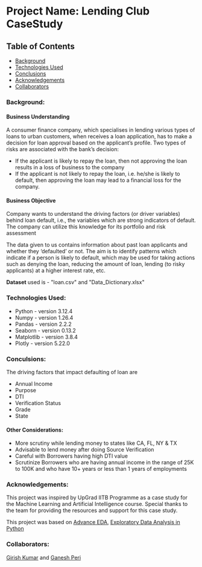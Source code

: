 # Project Name: Lending Club CaseStudy 

## Table of Contents
* [Background](#background)
* [Technologies Used](#technologies-used)
* [Conclusions](#conculsions)
* [Acknowledgements](#acknowledgements)
* [Collaborators](#collaborators)

### Background:
#### Business Understanding
A consumer finance company, which specialises in lending various types of loans to urban customers, when receives a loan application, has to make a decision for loan approval based on the applicant’s profile. Two types of risks are associated with the bank’s decision:

* If the applicant is likely to repay the loan, then not approving the loan results in a loss of business to the company
* If the applicant is not likely to repay the loan, i.e. he/she is likely to default, then approving the loan may lead to a financial loss for the company.

#### Business Objective
Company wants to understand the driving factors (or driver variables) behind loan default, i.e., the variables which are strong indicators of default. The company can utilize this knowledge for its portfolio and risk assessment

The data given to us contains information about past loan applicants and whether they ‘defaulted’ or not. The aim is to identify patterns which indicate if a person is likely to default, which may be used for taking actions such as denying the loan, reducing the amount of loan, lending (to risky applicants) at a higher interest rate, etc.

**Dataset** used is - "loan.csv" and "Data_Dictionary.xlsx"


### Technologies Used:
* Python - version 3.12.4
* Numpy - version 1.26.4
* Pandas - version 2.2.2
* Seaborn - version 0.13.2
* Matplotlib - version 3.8.4
* Plotly - version 5.22.0

### Conculsions:
The driving factors that impact defaulting of loan are
* Annual Income
* Purpose
* DTI
* Verification Status
* Grade
* State

#### Other Considerations:

* More scrutiny while lending money to states like CA, FL, NY & TX
* Advisable to lend money after doing Source Verification
* Careful with Borrowers having high DTI value
* Scrutinize Borrowers who are having annual income in the range of 25K to 100K and who have 10+ years or less than 1 years of employments


### Acknowledgements:
This project was inspired by UpGrad IITB Programme as a case study for the Machine Learning and Artificial Intelligence course.
Special thanks to the team for providing the resources and support for this case study.

This project was based on [Advance EDA](https://www.youtube.com/watch?v=bNY3Xaxww7g&t=1771s), [Exploratory Data Analysis in Python](https://www.udemy.com/course/exploratory-data-analysis-in-python)


### Collaborators:
 [Girish Kumar](https://github.com/ga898) and  [Ganesh Peri](https://github.com/)

